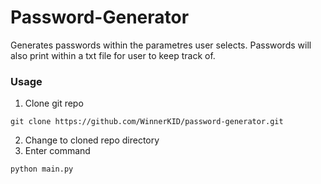 # Password-Generator
Generates passwords within the parametres user selects. Passwords will also print within a txt file for user to keep track of.

### Usage
1. Clone git repo
```
git clone https://github.com/WinnerKID/password-generator.git
```
2. Change to cloned repo directory
3. Enter command
```
python main.py
```